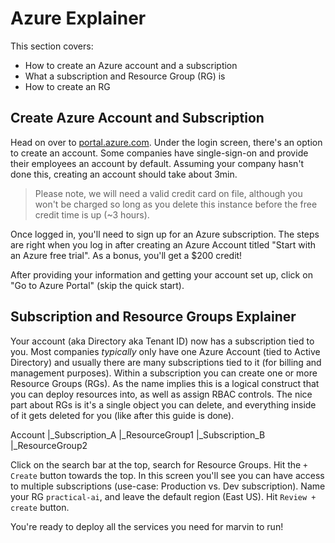 
# Azure Explainer

This section covers:
- How to create an Azure account and a subscription
- What a subscription and Resource Group (RG) is
- How to create an RG

## Create Azure Account and Subscription

Head on over to [portal.azure.com](https://portal.azure.com). Under the login screen, there's an option to create an account. Some companies have single-sign-on and provide their employees an account by default. Assuming your company hasn't done this, creating an account should take about 3min.

> Please note, we will need a valid credit card on file, although you won't be charged so long as you delete this instance before the free credit time is up (~3 hours).

Once logged in, you'll need to sign up for an Azure subscription. The steps are right when you log in after creating an Azure Account titled "Start with an Azure free trial". As a bonus, you'll get a $200 credit!

After providing your information and getting your account set up, click on "Go to Azure Portal" (skip the quick start).

## Subscription and Resource Groups Explainer
Your account (aka Directory aka Tenant ID) now has a subscription tied to you. Most companies _typically_ only have one Azure Account (tied to Active Directory) and usually there are many subscriptions tied to it (for billing and management purposes). Within a subscription you can create one or more Resource Groups (RGs). As the name implies this is a logical construct that you can deploy resources into, as well as assign RBAC controls. The nice part about RGs is it's a single object you can delete, and everything inside of it gets deleted for you (like after this guide is done).

Account
 |_Subscription_A
   |_ResourceGroup1
 |_Subscription_B
   |_ResourceGroup2

Click on the search bar at the top, search for Resource Groups. Hit the `+ Create` button towards the top. In this screen you'll see you can have access to multiple subscriptions (use-case: Production vs. Dev subscription). Name your RG `practical-ai`, and leave the default region (East US). Hit `Review + create` button.

You're ready to deploy all the services you need for marvin to run!

